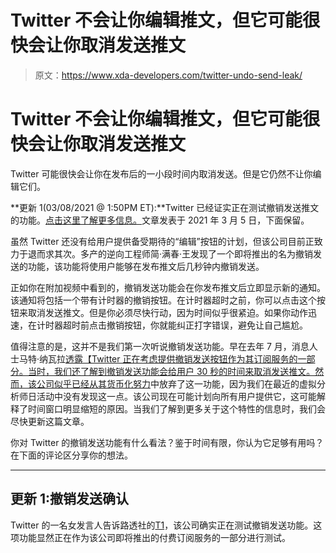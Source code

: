 # Twitter 不会让你编辑推文，但它可能很快会让你取消发送推文

> 原文：<https://www.xda-developers.com/twitter-undo-send-leak/>

# Twitter 不会让你编辑推文，但它可能很快会让你取消发送推文

Twitter 可能很快会让你在发布后的一小段时间内取消发送。但是它仍然不让你编辑它们。

**更新 1(03/08/2021 @ 1:50PM ET):**Twitter 已经证实正在测试撤销发送推文的功能。[点击这里了解更多信息。](#update1)文章发表于 2021 年 3 月 5 日，下面保留。

虽然 Twitter 还没有给用户提供备受期待的“编辑”按钮的计划，但该公司目前正致力于退而求其次。多产的逆向工程师简·满春·王发现了一个即将推出的名为撤销发送的功能，该功能将使用户能够在发布推文后几秒钟内撤销发送。

正如你在附加视频中看到的，撤销发送功能会在你发布推文后立即显示新的通知。该通知将包括一个带有计时器的撤销按钮。在计时器超时之前，你可以点击这个按钮来取消发送推文。但是你必须尽快行动，因为时间似乎很紧迫。如果你动作迅速，在计时器超时前点击撤销按钮，你就能纠正打字错误，避免让自己尴尬。

值得注意的是，这并不是我们第一次听说撤销发送功能。早在去年 7 月，消息人士马特·纳瓦拉[透露【Twitter 正在考虑提供撤销发送按钮作为其订阅服务的一部分。当时，我们还了解到撤销发送功能会给用户 30 秒的时间来取消发送推文。然而，该公司似乎已经从其](https://twitter.com/MattNavarra/status/1289131816973152256?ref_src=twsrc%5Etfw%7Ctwcamp%5Etweetembed%7Ctwterm%5E1289131816973152256%7Ctwgr%5E%7Ctwcon%5Es1_&ref_url=https%3A%2F%2Fthehill.com%2Fpolicy%2Ftechnology%2F510011-twitter-exploring-employer-badges-undo-send-button-for-paid-subscribers)[货币化努力](https://www.xda-developers.com/twiiter-new-features-make-money-fight-trolls/)中放弃了这一功能，因为我们在最近的虚拟分析师日活动中没有发现这一点。该公司现在可能计划向所有用户提供它，这可能解释了时间窗口明显缩短的原因。当我们了解到更多关于这个特性的信息时，我们会尽快更新这篇文章。

你对 Twitter 的撤销发送功能有什么看法？鉴于时间有限，你认为它足够有用吗？在下面的评论区分享你的想法。

* * *

## 更新 1:撤销发送确认

Twitter 的一名女发言人告诉路透社的[T1](https://www.reuters.com/article/us-twitter-function/twitter-explores-undo-send-feature-for-paying-users-idUSKBN2AX1RI)，该公司确实正在测试撤销发送功能。这项功能显然正在作为该公司即将推出的付费订阅服务的一部分进行测试。